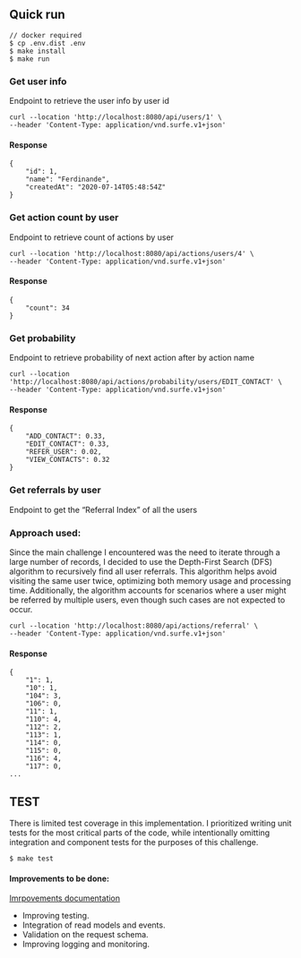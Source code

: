  
## Quick run

```shell
// docker required
$ cp .env.dist .env
$ make install
$ make run
```

### Get user info
Endpoint to retrieve the user info by user id
```
curl --location 'http://localhost:8080/api/users/1' \
--header 'Content-Type: application/vnd.surfe.v1+json'
```

#### Response
```
{
    "id": 1,
    "name": "Ferdinande",
    "createdAt": "2020-07-14T05:48:54Z"
}
```
### Get action count by user
Endpoint to retrieve count of actions by user
```
curl --location 'http://localhost:8080/api/actions/users/4' \
--header 'Content-Type: application/vnd.surfe.v1+json'
```

#### Response
```
{
    "count": 34
}
```

### Get probability 
Endpoint to retrieve probability of next action after by action name
```
curl --location 'http://localhost:8080/api/actions/probability/users/EDIT_CONTACT' \
--header 'Content-Type: application/vnd.surfe.v1+json'
```

#### Response
```
{
    "ADD_CONTACT": 0.33,
    "EDIT_CONTACT": 0.33,
    "REFER_USER": 0.02,
    "VIEW_CONTACTS": 0.32
}
```

### Get referrals by user
Endpoint to get the “Referral Index” of all the users
### Approach used:
Since the main challenge I encountered was the need to iterate through a large number of records, I decided to use the Depth-First Search (DFS) algorithm to recursively find all user referrals. This algorithm helps avoid visiting the same user twice, optimizing both memory usage and processing time. Additionally, the algorithm accounts for scenarios where a user might be referred by multiple users, even though such cases are not expected to occur.
```
curl --location 'http://localhost:8080/api/actions/referral' \
--header 'Content-Type: application/vnd.surfe.v1+json'
```

#### Response
```
{
    "1": 1,
    "10": 1,
    "104": 3,
    "106": 0,
    "11": 1,
    "110": 4,
    "112": 2,
    "113": 1,
    "114": 0,
    "115": 0,
    "116": 4,
    "117": 0,
...
```

## TEST
There is limited test coverage in this implementation. I prioritized writing unit tests for the most critical parts of the code, while intentionally omitting integration and component tests for the purposes of this challenge.
```shell
$ make test
```

#### Improvements to be done:

[Imrpovements documentation](documentation/improvements.md)
* Improving testing.
* Integration of read models and events.
* Validation on the request schema.
* Improving logging and monitoring.
